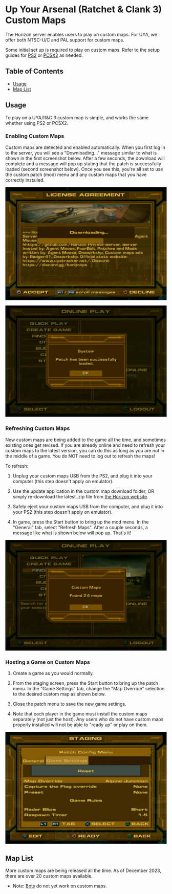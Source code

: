 # Up Your Arsenal (Ratchet & Clank 3) Custom Maps

The Horizon server enables users to play on custom maps. For UYA, we offer both NTSC-U/C and PAL support for custom maps.

Some initial set up is required to play on custom maps. Refer to the setup guides for [PS2](/getting-online/ps2/README.md#custom-map-setup) or [PCSX2](/getting-online/pcsx2/1.7Nightly-Feb2023.md#custom-map-setup) as needed.


## Table of Contents

- [Usage](#usage)
- [Map List](#map-list)


## Usage
To play on a UYA/R&C 3 custom map is simple, and works the same whether using PS2 or PCSX2.  

### Enabling Custom Maps
Custom maps are detected and enabled automatically. When you first log in to the server, you will see a "Downloading..." message similar to what is shown in the first screenshot below. After a few seconds, the download will complete and a message will pop up stating that the patch is successfully loaded (second screenshot below). Once you see this, you're all set to use the custom patch (mod) menu and any custom maps that you have correctly installed.

![patch_downloading](/assets/uya/uya_patch_downloading.png)

![patch_downloaded](/assets/uya/uya_patch_downloaded.png)

### Refreshing Custom Maps
New custom maps are being added to the game all the time, and sometimes existing ones get revised. If you are already online and need to refresh your custom maps to the latest version, you can do this as long as you are not in the middle of a game. You do NOT need to log out to refresh the maps!  

To refresh:  

1. Unplug your custom maps USB from the PS2, and plug it into your computer (this step doesn't apply on emulator).

2. Use the update application in the custom map download folder, OR simply re-download the latest .zip file from [the Horizon website](https://rac-horizon.com/).

3. Safely eject your custom maps USB from the computer, and plug it into your PS2 (this step doesn't apply on emulator).

4. In game, press the Start button to bring up the mod menu. In the "General" tab, select "Refresh Maps". After a couple seconds, a message like what is shown below will pop up. That's it!

![refresh_custom_maps](/assets/uya/uya_map_refresh.png)

### Hosting a Game on Custom Maps

1. Create a game as you would normally.

2. From the staging screen, press the Start button to bring up the patch menu. In the "Game Settings" tab, change the "Map Override" selection to the desired custom map as shown below.

3. Close the patch menu to save the new game settings.

4. Note that each player in the game must install the custom maps separately (not just the host). Any users who do not have custom maps properly installed will not be able to "ready up" or play on them.

![select custom map](/assets/uya/uya_map_select.png)

## Map List
More custom maps are being released all the time. As of December 2023, there are over 20 custom maps available.  
- Note: [Bots](/up-your-arsenal/bots.md) do not yet work on custom maps.
